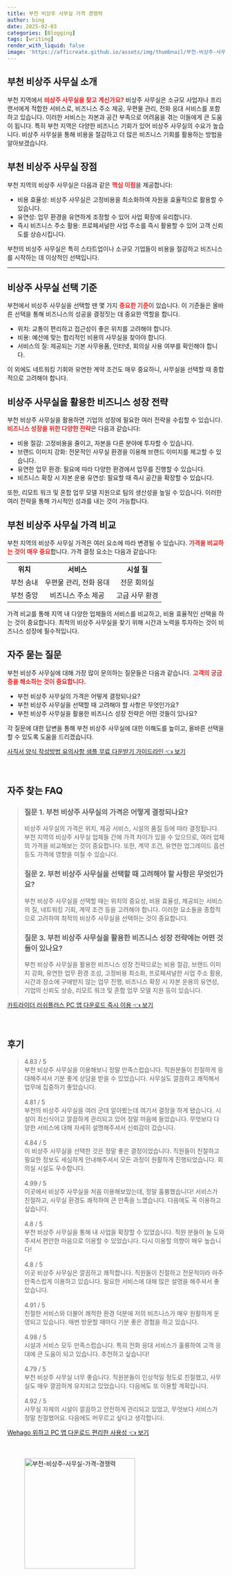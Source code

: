 ```yaml
---
title: 부천 비상주 사무실 가격 경쟁력
author: bing
date: 2025-02-03
categories: [Blogging]
tags: [writing]
render_with_liquid: false
image: 'https://afficreate.github.io/assets/img/thumbnail/부천-비상주-사무실-가격-경쟁력.webp'
---
```



<h2 id='부천_비상주_사무실_소개'>부천 비상주 사무실 소개</h2>

<p>부천 지역에서 <b><span style="color: #ee2323;">비상주 사무실을 찾고 계신가요?</span></b> 비상주 사무실은 소규모 사업자나 프리랜서에게 적합한 서비스로, 비즈니스 주소 제공, 우편물 관리, 전화 응대 서비스를 포함하고 있습니다. 이러한 서비스는 자본과 공간 부족으로 어려움을 겪는 이들에게 큰 도움이 됩니다. 특히 부천 지역은 다양한 비즈니스 기회가 있어 비상주 사무실의 수요가 높습니다. 비상주 사무실을 통해 비용을 절감하고 더 많은 비즈니스 기회를 활용하는 방법을 알아보겠습니다.</p>

<h2 id='부천_비상주_사무실_장점'>부천 비상주 사무실 장점</h2>

<p>부천 지역의 비상주 사무실은 다음과 같은 <b><span style="color: #ee2323;">핵심 이점</span></b>을 제공합니다:</p>

<ul>
    <li>비용 효율성: 비상주 사무실은 고정비용을 최소화하여 자원을 효율적으로 활용할 수 있습니다.</li>
    <li>유연성: 업무 환경을 유연하게 조정할 수 있어 사업 확장에 유리합니다.</li>
    <li>즉시 비즈니스 주소 활용: 프로페셔널한 사업 주소를 즉시 활용할 수 있어 고객 신뢰도를 상승시킵니다.</li>
</ul>

<p>부천의 비상주 사무실은 특히 스타트업이나 소규모 기업들이 비용을 절감하고 비즈니스를 시작하는 데 이상적인 선택입니다.</p>

<hr />

<h2 id='비상주_사무실_선택_기준'>비상주 사무실 선택 기준</h2>

<p>부천에서 비상주 사무실을 선택할 땐 몇 가지 <b><span style="color: #ee2323;">중요한 기준</span></b>이 있습니다. 이 기준들은 올바른 선택을 통해 비즈니스의 성공을 결정짓는 데 중요한 역할을 합니다.</p>

<ul>
    <li>위치: 교통이 편리하고 접근성이 좋은 위치를 고려해야 합니다.</li>
    <li>비용: 예산에 맞는 합리적인 비용의 사무실을 찾아야 합니다.</li>
    <li>서비스의 질: 제공되는 기본 사무용품, 인터넷, 회의실 사용 여부를 확인해야 합니다.</li>
</ul>

<p>이 외에도 네트워킹 기회와 유연한 계약 조건도 매우 중요하니, 사무실을 선택할 때 종합적으로 고려해야 합니다.</p>

<h2 id='비상주_사무실을_활용한_비즈니스_성장_전략'>비상주 사무실을 활용한 비즈니스 성장 전략</h2>

<p>부천 비상주 사무실을 활용하면 기업의 성장에 필요한 여러 전략을 수립할 수 있습니다. <b><span style="color: #ee2323;">비즈니스 성장을 위한 다양한 전략</span></b>은 다음과 같습니다:</p>

<ul>
    <li>비용 절감: 고정비용을 줄이고, 자본을 다른 분야에 투자할 수 있습니다.</li>
    <li>브랜드 이미지 강화: 전문적인 사무실 환경을 이용해 브랜드 이미지를 제고할 수 있습니다.</li>
    <li>유연한 업무 환경: 필요에 따라 다양한 환경에서 업무를 진행할 수 있습니다.</li>
    <li>비즈니스 확장 시 자본 운용 유연성: 필요할 때 즉시 공간을 확장할 수 있습니다.</li>
</ul>

<p>또한, 리모트 워크 및 혼합 업무 모델 지원으로 팀의 생산성을 높일 수 있습니다. 이러한 여러 전략을 통해 가시적인 성과를 내는 것이 가능합니다.</p>

<h2 id='부천_비상주_사무실_가격_비교'>부천 비상주 사무실 가격 비교</h2>

<p>부천 지역의 비상주 사무실 가격은 여러 요소에 따라 변경될 수 있습니다. <b><span style="color: #ee2323;">가격을 비교하는 것이 매우 중요</span></b>합니다. 가격 결정 요소는 다음과 같습니다:</p>

<table>
    <tr>
        <td style="text-align: center; height: 17px;"><b>위치</b></td>
        <td style="text-align: center; height: 17px;"><b>서비스</b></td>
        <td style="text-align: center; height: 17px;"><b>시설 질</b></td>
    </tr>
    <tr>
        <td style="text-align: center; height: 17px;">부천 송내</td>
        <td style="text-align: center; height: 17px;">우편물 관리, 전화 응대</td>
        <td style="text-align: center; height: 17px;">전문 회의실</td>
    </tr>
    <tr>
        <td style="text-align: center; height: 17px;">부천 중앙</td>
        <td style="text-align: center; height: 17px;">비즈니스 주소 제공</td>
        <td style="text-align: center; height: 17px;">고급 사무 환경</td>
    </tr>
</table>

<p>가격 비교를 통해 지역 내 다양한 업체들의 서비스를 비교하고, 비용 효율적인 선택을 하는 것이 중요합니다. 최적의 비상주 사무실을 찾기 위해 시간과 노력을 투자하는 것이 비즈니스 성장에 필수적입니다.</p>

<h2 id='자주_묻는_질문'>자주 묻는 질문</h2>

<p>부천 비상주 사무실에 대해 가장 많이 문의하는 질문들은 다음과 같습니다. <b><span style="color: #ee2323;">고객의 궁금증을 해소하는 것이 중요합니다.</span></b></p>

<ul>
    <li>부천 비상주 사무실의 가격은 어떻게 결정되나요?</li>
    <li>부천 비상주 사무실을 선택할 때 고려해야 할 사항은 무엇인가요?</li>
    <li>부천 비상주 사무실을 활용한 비즈니스 성장 전략은 어떤 것들이 있나요?</li>
</ul>

<p>각 질문에 대한 답변을 통해 부천 비상주 사무실에 대한 이해도를 높이고, 올바른 선택을 할 수 있도록 도움을 드리겠습니다.</p>


<p><a class="click-button" title="사직서 양식 작성방법 유의사항 샘플 무료 다운받기 가이드라인" href="https://afficreate.github.io/posts/%EC%82%AC%EC%A7%81%EC%84%9C-%EC%96%91%EC%8B%9D-%EC%9E%91%EC%84%B1%EB%B0%A9%EB%B2%95-%EC%9C%A0%EC%9D%98%EC%82%AC%ED%95%AD-%EC%83%98%ED%94%8C-%EB%AC%B4%EB%A3%8C-%EB%8B%A4%EC%9A%B4%EB%B0%9B%EA%B8%B0-%EA%B0%80%EC%9D%B4%EB%93%9C%EB%9D%BC%EC%9D%B8/" rel="dofollow">사직서 양식 작성방법 유의사항 샘플 무료 다운받기 가이드라인 👈 보기</a></p><br>
<h2 id='자주_찾는_FAQ'>자주 찾는 FAQ</h2>
<div itemscope="" itemtype="https://schema.org/FAQPage"> 
<blockquote> 
<div itemscope="" itemprop="mainEntity" itemtype="https://schema.org/Question"> 
<h3 itemprop="name">질문 1. 부천 비상주 사무실의 가격은 어떻게 결정되나요?</h3> 
<div itemscope="" itemprop="acceptedAnswer" itemtype="https://schema.org/Answer"> 
<span itemprop="text"> 
<p>비상주 사무실의 가격은 위치, 제공 서비스, 시설의 품질 등에 따라 결정됩니다. 부천 지역의 비상주 사무실 업체들 간에 가격 차이가 있을 수 있으므로, 여러 업체의 가격을 비교해보는 것이 중요합니다. 또한, 계약 조건, 유연한 업그레이드 옵션 등도 가격에 영향을 미칠 수 있습니다.</p> 
</span> 
</div> 
</div> 

<div itemscope="" itemprop="mainEntity" itemtype="https://schema.org/Question"> 
<h3 itemprop="name">질문 2. 부천 비상주 사무실을 선택할 때 고려해야 할 사항은 무엇인가요?</h3> 
<div itemscope="" itemprop="acceptedAnswer" itemtype="https://schema.org/Answer"> 
<span itemprop="text"> 
<p>부천 비상주 사무실을 선택할 때는 위치의 중요성, 비용 효율성, 제공되는 서비스의 질, 네트워킹 기회, 계약 조건 등을 고려해야 합니다. 이러한 요소들을 종합적으로 고려하여 최적의 비상주 사무실을 선택하는 것이 중요합니다.</p> 
</span> 
</div> 
</div> 

<div itemscope="" itemprop="mainEntity" itemtype="https://schema.org/Question"> 
<h3 itemprop="name">질문 3. 부천 비상주 사무실을 활용한 비즈니스 성장 전략에는 어떤 것들이 있나요?</h3> 
<div itemscope="" itemprop="acceptedAnswer" itemtype="https://schema.org/Answer"> 
<span itemprop="text"> 
<p>부천 비상주 사무실을 활용한 비즈니스 성장 전략으로는 비용 절감, 브랜드 이미지 강화, 유연한 업무 환경 조성, 고정비용 최소화, 프로페셔널한 사업 주소 활용, 시간과 장소에 구애받지 않는 업무 진행, 비즈니스 확장 시 자본 운용의 유연성, 기업의 신뢰도 상승, 리모트 워크 및 혼합 업무 모델 지원 등이 있습니다.</p> 
</span> 
</div> 
</div> 
</blockquote> 
</div>
<p><a class="click-button" title="카트라이더 러쉬플러스 PC 앱 다운로드 즉시 이용" href="https://afficreate.github.io/posts/%EC%B9%B4%ED%8A%B8%EB%9D%BC%EC%9D%B4%EB%8D%94-%EB%9F%AC%EC%89%AC%ED%94%8C%EB%9F%AC%EC%8A%A4-PC-%EC%95%B1-%EB%8B%A4%EC%9A%B4%EB%A1%9C%EB%93%9C-%EC%A6%89%EC%8B%9C-%EC%9D%B4%EC%9A%A9/" rel="dofollow">카트라이더 러쉬플러스 PC 앱 다운로드 즉시 이용 👈 보기</a></p><br>
<h2 id='후기'>후기</h2>
<div itemscope itemtype="https://schema.org/Product">
  <blockquote>
  <div itemprop="review" itemscope itemtype="https://schema.org/Review">
      <div itemprop="reviewRating" itemscope itemtype="https://schema.org/Rating"> <span itemprop="ratingValue">4.83</span> / <span itemprop="bestRating">5</span> </div>
      <span itemprop="reviewBody">부천 비상주 사무실을 이용해보니 정말 만족스럽습니다. 직원분들이 친절하게 응대해주셔서 기분 좋게 상담을 받을 수 있었습니다. 사무실도 깔끔하고 쾌적해서 업무에 집중하기 좋았습니다.</span>
  </div>
  <br>
  <div itemprop="review" itemscope itemtype="https://schema.org/Review">
      <div itemprop="reviewRating" itemscope itemtype="https://schema.org/Rating"> <span itemprop="ratingValue">4.81</span> / <span itemprop="bestRating">5</span> </div>
      <span itemprop="reviewBody">부천의 비상주 사무실을 여러 군데 알아봤는데 여기서 결정을 하게 됐습니다. 시설이 최신식이고 깔끔하게 관리되고 있어 정말 마음에 들었습니다. 무엇보다 다양한 서비스에 대해 자세히 설명해주셔서 신뢰감이 갔습니다.</span>
  </div>
  <br>
  <div itemprop="review" itemscope itemtype="https://schema.org/Review">
      <div itemprop="reviewRating" itemscope itemtype="https://schema.org/Rating"> <span itemprop="ratingValue">4.84</span> / <span itemprop="bestRating">5</span> </div>
      <span itemprop="reviewBody">이 비상주 사무실을 선택한 것은 정말 좋은 결정이었습니다. 직원들이 친절하고 필요한 정보도 세심하게 안내해주셔서 모든 과정이 원활하게 진행되었습니다. 회의실 시설도 우수합니다.</span>
  </div>
  <br>
  <div itemprop="review" itemscope itemtype="https://schema.org/Review">
      <div itemprop="reviewRating" itemscope itemtype="https://schema.org/Rating"> <span itemprop="ratingValue">4.99</span> / <span itemprop="bestRating">5</span> </div>
      <span itemprop="reviewBody">이곳에서 비상주 사무실을 처음 이용해보았는데, 정말 훌륭했습니다! 서비스가 친절하고, 사무실 환경도 쾌적하여 큰 만족을 느꼈습니다. 다음에도 꼭 이용하고 싶습니다.</span>
  </div>
  <br>
  <div itemprop="review" itemscope itemtype="https://schema.org/Review">
      <div itemprop="reviewRating" itemscope itemtype="https://schema.org/Rating"> <span itemprop="ratingValue">4.8</span> / <span itemprop="bestRating">5</span> </div>
      <span itemprop="reviewBody">부천 비상주 사무실을 통해 내 사업을 확장할 수 있었습니다. 직원 분들이 늘 도와주셔서 편안한 마음으로 이용할 수 있었습니다. 다시 이용할 의향이 매우 높습니다!</span>
  </div>
  <br>
  <div itemprop="review" itemscope itemtype="https://schema.org/Review">
      <div itemprop="reviewRating" itemscope itemtype="https://schema.org/Rating"> <span itemprop="ratingValue">4.8</span> / <span itemprop="bestRating">5</span> </div>
      <span itemprop="reviewBody">이곳 비상주 사무실은 깔끔하고 쾌적합니다. 직원들이 친절하고 전문적이라 아주 만족스럽게 이용하고 있습니다. 필요한 서비스에 대해 많은 설명을 해주셔서 좋았습니다.</span>
  </div>
  <br>
  <div itemprop="review" itemscope itemtype="https://schema.org/Review">
      <div itemprop="reviewRating" itemscope itemtype="https://schema.org/Rating"> <span itemprop="ratingValue">4.91</span> / <span itemprop="bestRating">5</span> </div>
      <span itemprop="reviewBody">친절한 서비스와 더불어 쾌적한 환경 덕분에 저의 비즈니스가 매우 원활하게 운영되고 있습니다. 매번 방문할 때마다 기분 좋은 경험을 하고 있습니다.</span>
  </div>
  <br>
  <div itemprop="review" itemscope itemtype="https://schema.org/Review">
      <div itemprop="reviewRating" itemscope itemtype="https://schema.org/Rating"> <span itemprop="ratingValue">4.98</span> / <span itemprop="bestRating">5</span> </div>
      <span itemprop="reviewBody">시설과 서비스 모두 만족스럽습니다. 특히 전화 응대 서비스가 훌륭하여 고객 응대에 큰 도움이 되고 있습니다. 추천하고 싶습니다!</span>
  </div>
  <br>
  <div itemprop="review" itemscope itemtype="https://schema.org/Review">
      <div itemprop="reviewRating" itemscope itemtype="https://schema.org/Rating"> <span itemprop="ratingValue">4.79</span> / <span itemprop="bestRating">5</span> </div>
      <span itemprop="reviewBody">부천 비상주 사무실 너무 좋습니다. 직원분들이 인상적일 정도로 친절했고, 사무실도 매우 깔끔하게 유지되고 있었습니다. 다음에도 또 이용할 계획입니다.</span>
  </div>
  <br>
  <div itemprop="review" itemscope itemtype="https://schema.org/Review">
      <div itemprop="reviewRating" itemscope itemtype="https://schema.org/Rating"> <span itemprop="ratingValue">4.92</span> / <span itemprop="bestRating">5</span> </div>
      <span itemprop="reviewBody">사무실 자체의 시설이 깔끔하고 안전하게 관리되고 있었고, 무엇보다 서비스가 정말 친절했어요. 다음에도 머무르고 싶다고 생각합니다.</span>
  </div>
  </blockquote>
</div>
<p><a class="click-button" title="Wehago 위하고 PC 앱 다운로드 편리한 사용성" href="https://afficreate.github.io/posts/Wehago-%EC%9C%84%ED%95%98%EA%B3%A0-PC-%EC%95%B1-%EB%8B%A4%EC%9A%B4%EB%A1%9C%EB%93%9C-%ED%8E%B8%EB%A6%AC%ED%95%9C-%EC%82%AC%EC%9A%A9%EC%84%B1/" rel="dofollow">Wehago 위하고 PC 앱 다운로드 편리한 사용성 👈 보기</a></p><br>
<figure class="image"><img src="https://afficreate.github.io/assets/img/thumbnail/부천-비상주-사무실-가격-경쟁력.webp" alt="부천-비상주-사무실-가격-경쟁력" width="256" height="256"></figure>